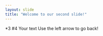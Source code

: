 ```yaml
---
layout: slide
title: "Welcome to our second slide!"
---
```

*3 #4 Your text
Use the left arrow to go back!
